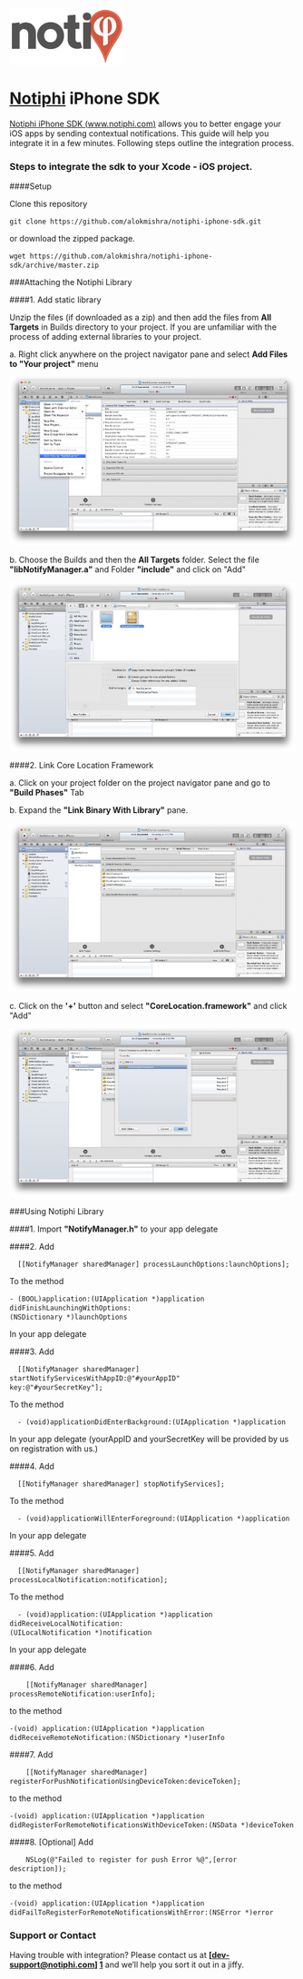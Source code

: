 ![Alt text](/READMESCR/not.png?raw=true)

[Notiphi](http://www.notiphi.com) iPhone SDK
==================

[Notiphi iPhone SDK (www.notiphi.com)](http://www.notiphi.com) allows you to better engage your iOS apps by sending contextual notifications. This guide will help you integrate it in a few minutes. Following steps outline the integration process.

### Steps to integrate the sdk to your Xcode - iOS project.

####Setup

Clone this repository

```
git clone https://github.com/alokmishra/notiphi-iphone-sdk.git
```

or download the zipped package.

```
wget https://github.com/alokmishra/notiphi-iphone-sdk/archive/master.zip
```

###Attaching the Notiphi Library

####1. Add static library

Unzip the files (if downloaded as a zip) and then add the files from **All Targets** in Builds directory to your project. If you are unfamiliar with the process of adding external libraries to your project.

a. Right click anywhere on the project navigator pane and select **Add Files to "Your project"** menu

![Alt text](/READMESCR/1a.png?raw=true)

b. Choose the Builds and then the **All Targets** folder. Select the file **"libNotifyManager.a"** and Folder **"include"** and click on "Add"

![Alt text](/READMESCR/1b.png?raw=true)

####2. Link Core Location Framework

a. Click on your project folder on the project navigator pane and go to **"Build Phases"** Tab

b. Expand the **"Link Binary With Library"** pane.

![Alt text](/READMESCR/2b.png?raw=true)

c. Click on the **'+'** button and select **"CoreLocation.framework"** and click "Add"

![Alt text](/READMESCR/2c.png?raw=true)


###Using Notiphi Library

####1. Import
**"NotifyManager.h"** to your app delegate

####2. Add
```
  [[NotifyManager sharedManager] processLaunchOptions:launchOptions];
```

To the method

```
- (BOOL)application:(UIApplication *)application didFinishLaunchingWithOptions:
(NSDictionary *)launchOptions
```

In your app delegate

####3. Add
```
  [[NotifyManager sharedManager] startNotifyServicesWithAppID:@"#yourAppID"
key:@"#yourSecretKey"];
```

To the method

```
  - (void)applicationDidEnterBackground:(UIApplication *)application
 ```

In your app delegate (yourAppID and yourSecretKey will be provided by us on registration with us.)

####4. Add
```
  [[NotifyManager sharedManager] stopNotifyServices];
 ```

To the method

```
  - (void)applicationWillEnterForeground:(UIApplication *)application
```

In your app delegate

####5. Add
```
  [[NotifyManager sharedManager] processLocalNotification:notification];
```

To the method

```
  - (void)application:(UIApplication *)application
didReceiveLocalNotification:
(UILocalNotification *)notification
```

In your app delegate

####6. Add
```
    [[NotifyManager sharedManager] processRemoteNotification:userInfo];

```
to the method
```
-(void) application:(UIApplication *)application didReceiveRemoteNotification:(NSDictionary *)userInfo
```

####7. Add
```
    [[NotifyManager sharedManager] registerForPushNotificationUsingDeviceToken:deviceToken];
```
to the method
```
-(void) application:(UIApplication *)application didRegisterForRemoteNotificationsWithDeviceToken:(NSData *)deviceToken
```

####8. [Optional] Add
```
    NSLog(@"Failed to register for push Error %@",[error description]);
```
to the method
```
-(void) application:(UIApplication *)application didFailToRegisterForRemoteNotificationsWithError:(NSError *)error
```

### Support or Contact

Having trouble with integration? Please contact us at **[dev-support@notiphi.com] [1]** and we’ll help you sort it out in a jiffy.

[1]: mailto:dev-support@notiphi.com        "dev-support@notiphi.com"
